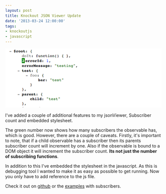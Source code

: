 ```yaml
---
layout: post
title: Knockout JSON Viewer Update
date: '2013-03-24 12:00:00'
tags:
- knockoutjs
- javascript
---
```


![featured-image](/content/images/2014/Apr/jsonViewer_subscriber.png)

I've added a couple of additional features to my jsonViewer, Subscriber count and embedded stylesheet.

The green number now shows how many subscribers the observable has, which is good. However, there are a couple of caveats. Firstly, it's important to note, that if a child observable has a subscriber then its parents subscriber count will increment by one. Also if the observable is bound to a DOM object it will increment the subscriber count. **Its not just the number of subscribing functions**.

In addition to this I've embedded the stylesheet in the javascript. As this is debugging tool I wanted to make it as easy as possible to get running. Now you only have to add reference to the js file.

Check it out on [github](https://github.com/mat-mcloughlin/jsonViewer) or the [examples](http://jsfiddle.net/mjmcloug/4F4VX/9/) with subscribers.	
